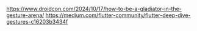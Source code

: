 


https://www.droidcon.com/2024/10/17/how-to-be-a-gladiator-in-the-gesture-arena/
https://medium.com/flutter-community/flutter-deep-dive-gestures-c16203b3434f